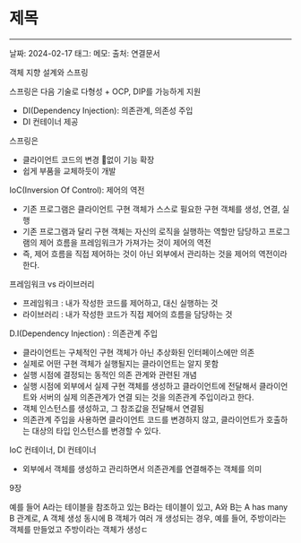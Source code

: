 # 제목
---

날짜: 2024-02-17
태그:
메모:
출처:
연결문서



객체 지향 설계와 스프링

스프링은 다음 기술로 다형성 + OCP, DIP를 가능하게 지원
- DI(Dependency Injection): 의존관계, 의존성 주입
- DI 컨테이너 제공

스프링은
- 클라이언트 코드의 변경 없이 기능 확장
- 쉽게 부품을 교체하듯이 개발


IoC(Inversion Of Control): 제어의 역전
- 기존 프로그램은 클라이언트 구현 객체가 스스로 필요한 구현 객체를 생성, 연결, 실행
- 기존 프로그램과 달리 구현 객체는 자신의 로직을 실행하는 역할만 담당하고 프로그램의 제어 흐름을 프레임워크가 가져가는 것이 제어의 역전
- 즉, 제어 흐름을 직접 제어하는 것이 아닌 외부에서 관리하는 것을 제어의 역전이라 한다.


프레임워크 vs 라이브러리
- 프레임워크 : 내가 작성한 코드를 제어하고, 대신 실행하는 것
- 라이브러리 : 내가 작성한 코드가 직접 제어의 흐름을 담당하는 것


D.I(Dependency Injection) : 의존관계 주입
- 클라이언트는 구체적인 구현 객체가 아닌 추상화된 인터페이스에만 의존
- 실제로 어떤 구현 객체가 실행될지는 클라이언트는 알지 못함
- 실행 시점에 결정되는 동적인 의존 관계와 관련된 개념
- 실행 시점에 외부에서 실제 구현 객체를 생성하고 클라이언트에 전달해서 클라이언트와 서버의 실제 의존관계가 연결 되는 것을 의존관계 주입이라고 한다.
- 객체 인스턴스를 생성하고, 그 참조값을 전달해서 연결됨
- 의존관계 주입을 사용하면 클라이언트 코드를 변경하지 않고, 클라이언트가 호출하는 대상의 타입 인스턴스를 변경할 수 있다.


IoC 컨테이너, DI 컨테이너
- 외부에서 객체를 생성하고 관리하면서 의존관계를 연결해주는 객체를 의미



9장

예를 들어 A라는 테이블을 참조하고 있는 B라는 테이블이 있고,
A와 B는 A has many B 관계로,
A 객체 생성 동시에 B 객체가 여러 개 생성되는 경우,
예를 들어, 주방이라는 객체를 만들었고
주방이라는 객체가 생성ㄷ